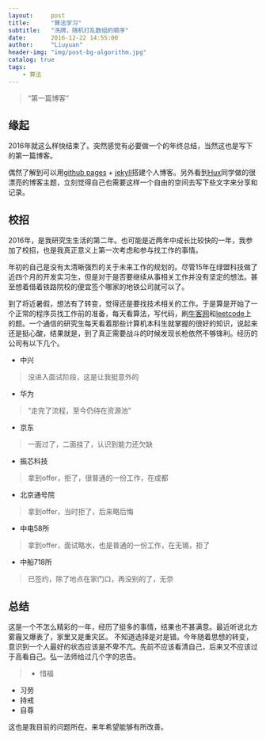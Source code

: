 ```yaml
---
layout:     post
title:      "算法学习"
subtitle:   "洗牌，随机打乱数组的顺序"
date:       2016-12-22 14:55:00
author:     "Liuyuan"
header-img: "img/post-bg-algorithm.jpg"
catalog: true
tags:
    - 算法
---
```


> “第一篇博客”



## 缘起

2016年就这么样快结束了。突然感觉有必要做一个的年终总结，当然这也是写下的第一篇博客。

偶然了解到可以用[github pages](https://pages.github.com/) + [jekyll](https://jekyllrb.com/)搭建个人博客。另外看到[Hux](https://www.huangxuan.me)同学做的很漂亮的博客主题，立刻觉得自己也需要这样一个自由的空间去写下些文字来分享和记录。

## 校招
2016年，是我研究生生活的第二年。也可能是近两年中成长比较快的一年，我参加了校招，也是我真正意义上第一次考虑和参与找工作的事情。

年初的自己是没有太清晰强烈的关于未来工作的规划的。尽管15年在绿盟科技做了近四个月的开发实习生，但是对于是否要继续从事相关工作并没有坚定的想法。甚至想着借着铁路院校的便宜签个哪家的地铁公司就可以了。

到了将近暑假，想法有了转变，觉得还是要找技术相关的工作。于是算是开始了一个正常的程序员找工作前的准备，每天看算法，写代码，刷[牛客网](http://www.nowcoder.com)和[leetcode](http://www.leetcode.com)上的题。一个通信的研究生每天看着那些计算机本科生就掌握的很好的知识，说起来还是挺心酸，结果就是，到了真正需要战斗的时候发现长枪依然不够锋利。经历的公司有以下几个。

* 中兴

> 没进入面试阶段，这是让我挺意外的

* 华为

> “走完了流程，至今仍待在资源池”

* 京东

>一面过了，二面挂了，认识到能力还欠缺
* 振芯科技

>拿到offer，拒了，很普通的一份工作，在成都

* 北京通号院

>拿到offer，当时拒了，后来略后悔

* 中电58所

>拿到offer，面试略水，也是普通的一份工作，在无锡，拒了

* 中船718所

>已签约，除了地点在家门口，再没别的了，无奈

## 总结

这是一个不怎么精彩的一年，经历了挺多的事情，结果也不甚满意。最近听说北方雾霾又爆表了，家里又是重灾区。
不知道选择是对是错。今年随着思想的转变，意识到一个人最好的状态应该是不卑不亢。先前不应该看清自己，后来又不应该过于高看自己。弘一法师给过几个字的忠告。

> * 惜福
* 习劳
* 持戒
* 自尊

这也是我目前的问题所在。来年希望能够有所改善。

